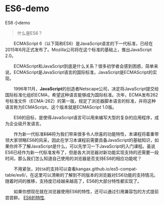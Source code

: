 # ES6-demo
ES6 小demo
>什么是ES6？

　　ECMAScript 6（以下简称ES6）是JavaScript语言的下一代标准，已经在2015年6月正式发布了。Mozilla公司将在这个标准的基础上，推出JavaScript 2.0。

　　ECMAScript和JavaScript到底是什么关系？很多初学者会感到困惑，简单来说，ECMAScript是JavaScript语言的国际标准，JavaScript是ECMAScript的实现。

　　1996年11月，**JavaScript**的创造者Netscape公司，决定将JavaScript提交给国际标准化组织ECMA，希望这种语言能够成为国际标准。次年，ECMA发布262号标准文件（ECMA-262）的第一版，规定了浏览器脚本语言的标准，并将这种语言称为ECMAScript。这个版本就是ECMAScript 1.0版。

　　ES6的目标，是使得JavaScript语言可以用来编写大型的复杂的应用程序，成为企业级开发语言。

　　作为新一代标准~~ES6~~将为我们带来很多令人欣喜的功能特性，本课程将着重带领大家领略ES6的风采，因此在学习本课程前需要具备JavaScript的基础知识，如果你并不了解JavaScript是什么，可以先学习一下JavaScript的入门课程。虽说ES6已经作为新一代标准发布了，但是各大浏览器对新功能实现支持的还需要一段时间，那么我们怎么知道自己使用的浏览器是否支持ES6的相应功能呢？

　　不用紧张，对`ES6`的支持可以查看kangax.github.io/es5-compat-table/es6/，在这里可以清晰的了解到不同版本的浏览器对ES6功能的支持情况。随着时间的推移，支持度已经越来越高了，ES6的大部分特性都实现了。

　　如果你想现在就在浏览器使用ES6的特性，还可以通过引用兼容包的方式提前尝尝鲜。 [ES6的特性](https://github.com/paulmillr/es6-shim).